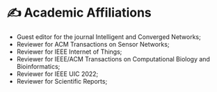
# ✍ Academic Affiliations 

- Guest editor for the journal Intelligent and Converged Networks;
- Reviewer for ACM Transactions on Sensor Networks;
- Reviewer for IEEE Internet of Things;
- Reviewer for IEEE/ACM Transactions on Computational Biology and Bioinformatics;
- Reviewer for IEEE UIC 2022;
- Reviewer for Scientific Reports;
